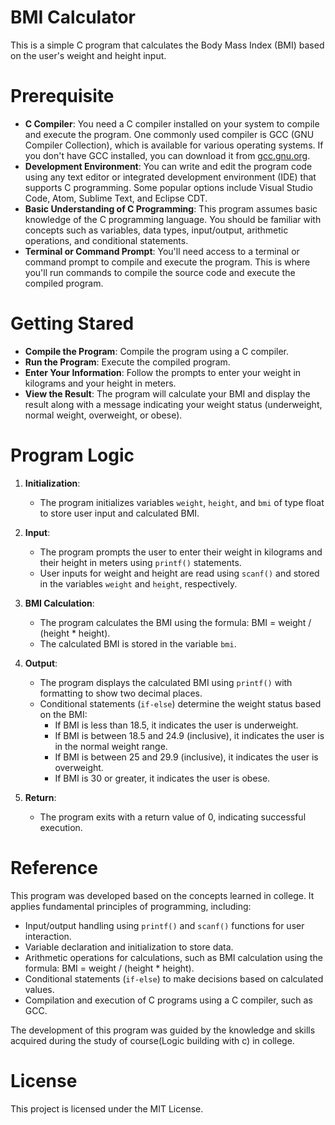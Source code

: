 # BMI Calculator

This is a simple C program that calculates the Body Mass Index (BMI) based on the user's weight and height input.

# Prerequisite
  - **C Compiler**: You need a C compiler installed on your system to compile and execute the program. One commonly used compiler is GCC (GNU Compiler Collection), which is available for various operating systems. If you don't have GCC installed, you can download it       from [gcc.gnu.org](https://gcc.gnu.org/).
  - **Development Environment**: You can write and edit the program code using any text editor or integrated development environment (IDE) that supports C programming. Some popular options include Visual Studio Code, Atom, Sublime Text, and Eclipse CDT.
  - **Basic Understanding of C Programming**: This program assumes basic knowledge of the C programming language. You should be familiar with concepts such as variables, data types, input/output, arithmetic operations, and conditional statements.
  -  **Terminal or Command Prompt**: You'll need access to a terminal or command prompt to compile and execute the program. This is where you'll run commands to compile the source code and execute the compiled program.

# Getting Stared
  - **Compile the Program**: Compile the program using a C compiler.
  - **Run the Program**: Execute the compiled program.
  - **Enter Your Information**: Follow the prompts to enter your weight in kilograms and your height in meters.
  - **View the Result**: The program will calculate your BMI and display the result along with a message indicating your weight status (underweight, normal weight, overweight, or obese).

# Program Logic

1. **Initialization**:
   - The program initializes variables `weight`, `height`, and `bmi` of type float to store user input and calculated BMI.

2. **Input**:
   - The program prompts the user to enter their weight in kilograms and their height in meters using `printf()` statements.
   - User inputs for weight and height are read using `scanf()` and stored in the variables `weight` and `height`, respectively.

3. **BMI Calculation**:
   - The program calculates the BMI using the formula: BMI = weight / (height * height).
   - The calculated BMI is stored in the variable `bmi`.

4. **Output**:
   - The program displays the calculated BMI using `printf()` with formatting to show two decimal places.
   - Conditional statements (`if-else`) determine the weight status based on the BMI:
     - If BMI is less than 18.5, it indicates the user is underweight.
     - If BMI is between 18.5 and 24.9 (inclusive), it indicates the user is in the normal weight range.
     - If BMI is between 25 and 29.9 (inclusive), it indicates the user is overweight.
     - If BMI is 30 or greater, it indicates the user is obese.

5. **Return**:
   - The program exits with a return value of 0, indicating successful execution.

# Reference

This program was developed based on the concepts learned in college. It applies fundamental principles of programming, including:

- Input/output handling using `printf()` and `scanf()` functions for user interaction.
- Variable declaration and initialization to store data.
- Arithmetic operations for calculations, such as BMI calculation using the formula: BMI = weight / (height * height).
- Conditional statements (`if-else`) to make decisions based on calculated values.
- Compilation and execution of C programs using a C compiler, such as GCC.

The development of this program was guided by the knowledge and skills acquired during the study of course(Logic building with c) in college.

     

# License

This project is licensed under the MIT License. 

